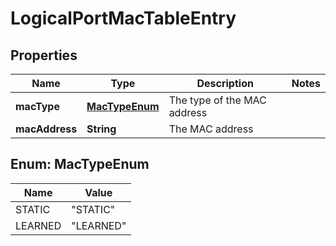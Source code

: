 # LogicalPortMacTableEntry

## Properties
Name | Type | Description | Notes
------------ | ------------- | ------------- | -------------
**macType** | [**MacTypeEnum**](#MacTypeEnum) | The type of the MAC address | 
**macAddress** | **String** | The MAC address | 

<a name="MacTypeEnum"></a>
## Enum: MacTypeEnum
Name | Value
---- | -----
STATIC | &quot;STATIC&quot;
LEARNED | &quot;LEARNED&quot;
